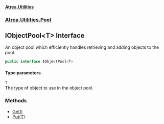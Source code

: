 #### [Atrea.Utilities](./index.md 'index')
### [Atrea.Utilities.Pool](./Atrea-Utilities-Pool.md 'Atrea.Utilities.Pool')
## IObjectPool&lt;T&gt; Interface
An object pool which efficiently handles retrieving and adding objects to the pool.  
```csharp
public interface IObjectPool<T>
```
#### Type parameters
<a name='Atrea-Utilities-Pool-IObjectPool-T--T'></a>
`T`  
The type of object to use in the object pool.  
  
### Methods
- [Get()](./Atrea-Utilities-Pool-IObjectPool-T--Get().md 'Atrea.Utilities.Pool.IObjectPool&lt;T&gt;.Get()')
- [Put(T)](./Atrea-Utilities-Pool-IObjectPool-T--Put(T).md 'Atrea.Utilities.Pool.IObjectPool&lt;T&gt;.Put(T)')
